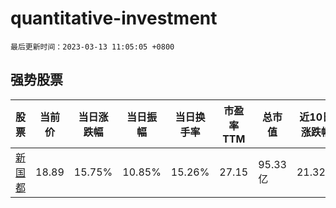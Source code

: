 # quantitative-investment

`最后更新时间：2023-03-13 11:05:05 +0800`

## 强势股票

|股票|当前价|当日涨跌幅|当日振幅|当日换手率|市盈率TTM|总市值|近10日涨跌幅|
|----|----|----|----|----|----|----|----|
|[新国都](https://xueqiu.com/S/SZ300130)|18.89|15.75%|10.85%|15.26%|27.15|95.33亿|21.32%|
